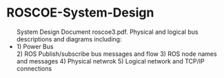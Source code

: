 ROSCOE-System-Design
====================
<ul>
System Design Document roscoe3.pdf. Physical and logical bus descriptions and diagrams including:
<li>1) Power Bus</li>
2) ROS Publish/subscribe bus messages and flow
3) ROS node names and messages
4) Physical netwrok
5) Logical network and TCP/IP connections
</ul>
